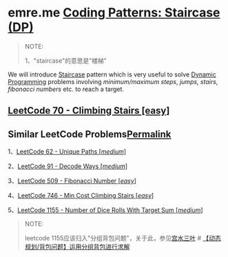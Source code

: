 # emre.me [Coding Patterns: Staircase (DP)](https://emre.me/coding-patterns/staircase/) 

> NOTE: 
>
> 1、"staircase"的意思是"楼梯"

We will introduce [Staircase](https://emre.me/coding-patterns/staircase) pattern which is very useful to solve [Dynamic Programming](https://emre.me/algorithms/dynamic-programming/) problems involving *minimum/maximum steps*, *jumps*, *stairs*, *fibonacci numbers* etc. to reach a target.



## [LeetCode 70 - Climbing Stairs [easy]](https://leetcode.com/problems/climbing-stairs/)



## Similar LeetCode Problems[Permalink](https://emre.me/coding-patterns/staircase/#similar-leetcode-problems)

1、[LeetCode 62 - Unique Paths [*medium*]](https://leetcode.com/problems/unique-paths/)

2、[LeetCode 91 - Decode Ways [*medium*]](https://leetcode.com/problems/decode-ways/)

3、[LeetCode 509 - Fibonacci Number [*easy*]](https://leetcode.com/problems/fibonacci-number/)

4、[LeetCode 746 - Min Cost Climbing Stairs [*easy*]](https://leetcode.com/problems/min-cost-climbing-stairs/)

5、[LeetCode 1155 - Number of Dice Rolls With Target Sum [*medium*]](https://leetcode.com/problems/number-of-dice-rolls-with-target-sum/)

> NOTE:
>
> leetcode 1155应该归入"分组背包问题"，关于此，参见[宫水三叶](https://leetcode-cn.com/u/ac_oier/) # [【动态规划/背包问题】运用分组背包进行求解](https://leetcode-cn.com/problems/number-of-dice-rolls-with-target-sum/solution/dong-tai-gui-hua-bei-bao-wen-ti-yun-yong-axtf/)
>
> 